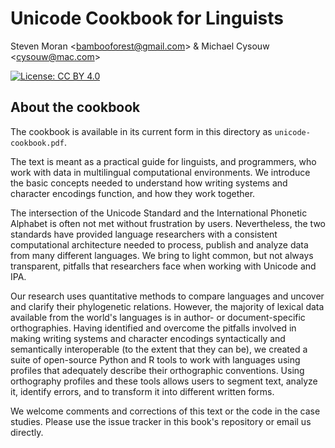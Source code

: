 # Unicode Cookbook for Linguists

Steven Moran &lt;bambooforest@gmail.com&gt; & Michael Cysouw &lt;cysouw@mac.com&gt;

[![License: CC BY 4.0](https://licensebuttons.net/l/by/4.0/80x15.png)](http://creativecommons.org/licenses/by/4.0/)

## About the cookbook

The cookbook is available in its current form in this directory as `unicode-cookbook.pdf`.

The text is meant as a practical guide for linguists, and programmers, who work with data in multilingual computational environments. We introduce the basic concepts needed to understand how writing systems and character encodings function, and how they work together.

The intersection of the Unicode Standard and the International Phonetic Alphabet is often not met without frustration by users. Nevertheless, the two standards have provided language researchers with a consistent computational architecture needed to process, publish and analyze data from many different languages. We bring to light common, but not always transparent, pitfalls that researchers face when working with Unicode and IPA. 

Our research uses quantitative methods to compare languages and uncover and clarify their phylogenetic relations. However, the majority of lexical data available from the world's languages is in author- or document-specific orthographies. Having identified and overcome the pitfalls involved in making writing systems and character encodings syntactically and semantically interoperable (to the extent that they can be), we created a suite of open-source Python and R tools to work with languages using profiles that adequately describe their orthographic conventions. Using orthography profiles and these tools allows users to segment text, analyze it, identify errors, and to transform it into different written forms.

We welcome comments and corrections of this text or the code in the case studies. Please use the issue tracker in this book's repository or email us directly.

